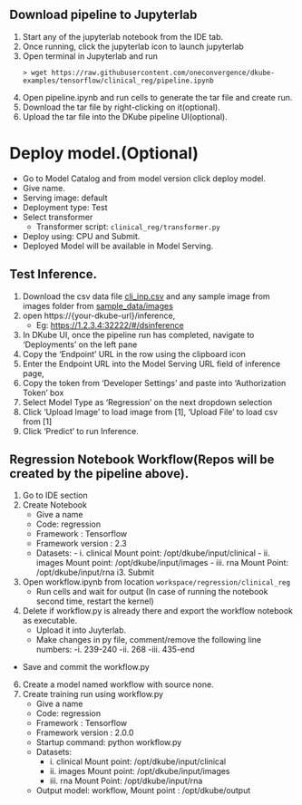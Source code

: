 ## Download pipeline to Jupyterlab
1. Start any of the jupyterlab notebook from the IDE tab.
2. Once running, click the jupyterlab icon to launch jupyterlab
3. Open terminal in Jupyterlab and run
   ```
   > wget https://raw.githubusercontent.com/oneconvergence/dkube-examples/tensorflow/clinical_reg/pipeline.ipynb
   ```
4. Open pipeline.ipynb and run cells to generate the tar file and create run.
5. Download the tar file by right-clicking on it(optional).
6. Upload the tar file into the DKube pipeline UI(optional).

# Deploy model.(Optional)
-  Go to Model Catalog and from model version click deploy model.
-  Give name. 
-  Serving image: default 
-  Deployment type: Test
-  Select transformer
   -  Transformer script: `clinical_reg/transformer.py`
-  Deploy using: CPU and Submit. 
-  Deployed Model will be available in Model Serving.

## Test Inference.

1. Download the csv data file [cli_inp.csv](sample_data/cli_inp.csv) and any sample image from images folder from [sample_data/images](sample_data/images)
2. open https://{your-dkube-url}/inference,
   - Eg: https://1.2.3.4:32222/#/dsinference
3. In DKube UI, once the pipeline run has completed, navigate to ‘Deployments’ on the left pane
4. Copy the ‘Endpoint’ URL in the row using the clipboard icon
5. Enter the Endpoint URL into the Model Serving URL field of inference page,
6. Copy the token from ‘Developer Settings’ and paste into ‘Authorization Token’ box
7. Select Model Type as ‘Regression’ on the next dropdown selection
8. Click ‘Upload Image’ to load image from [1], ‘Upload File’ to load csv from [1]
9.  Click ‘Predict’ to run Inference.

## Regression Notebook Workflow(Repos will be created by the pipeline above).

1. Go to IDE section
2. Create Notebook 
   - Give a name 
   - Code: regression
   - Framework : Tensorflow
   - Framework version : 2.3
   - Datasets: 
         - i.   clinical Mount point: /opt/dkube/input/clinical 
         - ii.  images Mount point: /opt/dkube/input/images 
         - iii. rna Mount Point: /opt/dkube/input/rna
i3. Submit
4. Open workflow.ipynb from location `workspace/regression/clinical_reg` 
   - Run cells and wait for output (In case of running the notebook second time, restart the kernel)
5. Delete if workflow.py is already there and export the workflow notebook as executable. 
   - Upload it into Juyterlab. 
   - Make changes in py file, comment/remove the following line numbers: 
        -i. 239-240
        -ii. 268 
        -iii. 435-end 
  -  Save and commit the workflow.py
6. Create a model named workflow with source none.
7. Create training run using workflow.py 
   - Give a name 
   - Code: regression 
   - Framework : Tensorflow
   - Framework version : 2.0.0
   - Startup command: python workflow.py 
   - Datasets: 
        - i.   clinical Mount point: /opt/dkube/input/clinical 
        - ii.  images Mount point: /opt/dkube/input/images 
        - iii. rna Mount Point: /opt/dkube/input/rna 
   - Output model: workflow, Mount point : /opt/dkube/output